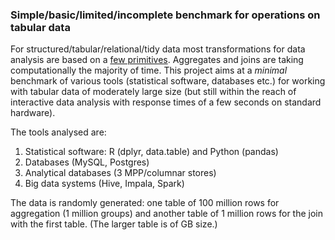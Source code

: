 
### Simple/basic/limited/incomplete benchmark for operations on tabular data

For structured/tabular/relational/tidy data most transformations for data analysis are based on a [few
primitives](https://github.com/hadley/dplyr). Aggregates and joins are taking computationally the majority
of time. This project aims at a *minimal* benchmark of various tools 
(statistical software, databases etc.) for working with tabular data of moderately
large size (but still within the reach of interactive data analysis with response times
of a few seconds on standard hardware).

The tools analysed are:

1. Statistical software: R (dplyr, data.table) and Python (pandas)
2. Databases (MySQL, Postgres)
3. Analytical databases (3 MPP/columnar stores)
4. Big data systems (Hive, Impala, Spark)

The data is randomly generated: one table of 100 million rows for aggregation
(1 million groups) and another table of 1 million rows for the join with the first table.
(The larger table is of GB size.)




